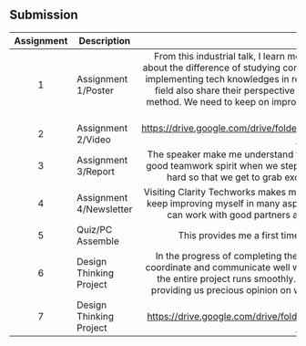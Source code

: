 ## Submission
| Assignment | Description  | Reflection |
| :-----: |  ------ | :-----: | 
| 1 | Assignment 1/Poster | From this industrial talk, I learn more about Clarity Techworks, I have learn also about the difference of studying computer science major during university days and implementing tech knowledges in real working world. Junior workers from working field also share their perspective which let me reflect on my study attitude and method. We need to keep on improving ourselves to follow up the rapid developed tech world. | 
| 2 | Assignment 2/Video |  https://drive.google.com/drive/folders/1mvdIr2ND6KDVXZv7Soc6UHQ7nUhDoaTA?usp=sharing | 
| 3 | Assignment 3/Report | The speaker make me understand that we need to manage our time well and have good teamwork spirit when we step in the real working field. We also need to work hard so that we get to grab exclusive opportunities to improve ourselves. | 
| 4 | Assignment 4/Newsletter | Visiting Clarity Techworks makes me see clearer vision of my future. I have goals to keep improving myself in many aspects so that i can be in a good platform where I can work with good partners and have many chances to improve myself. |
| 5 | Quiz/PC Assemble | This provides me a first time hands-on experience to assemble PC.
| 6 | Design Thinking Project |In the progress of completing the entire project makes me realised we need to coordinate and communicate well with each other in the team so that we can make the entire project runs smoothly. I also want show gratitude to our lecturer for providing us precious opinion on what we can improve and apply on out project.  |
| 7 | Design Thinking Project | Video : https://drive.google.com/drive/folders/1XZ7q_m9VGeYJ_lQzetsws1TDdIcyaAQb?usp=sharing |
